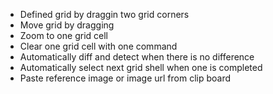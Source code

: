 * Defined grid by draggin two grid corners
* Move grid by dragging
* Zoom to one grid cell
* Clear one grid cell with one command
* Automatically diff and detect when there is no difference
* Automatically select next grid shell when one is completed
* Paste reference image or image url from clip board


